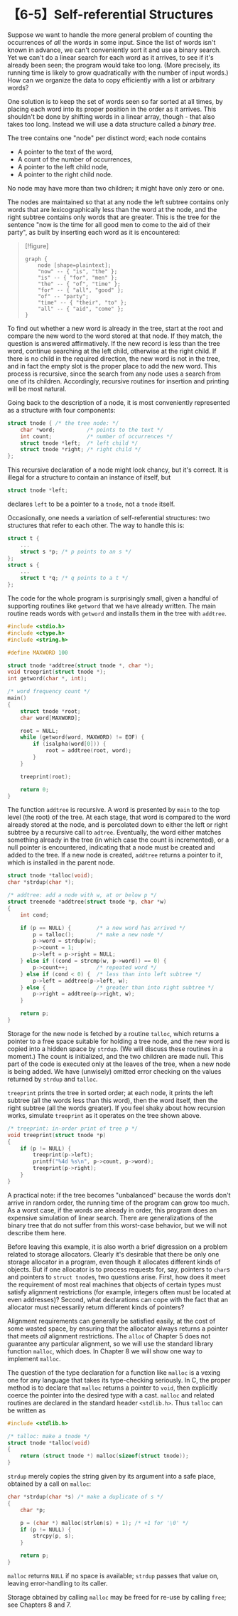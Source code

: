 # 【6-5】Self-referential Structures

Suppose we want to handle the more general problem of counting the occurrences of *all* the words in some input. Since the list of words isn't known in advance, we can't conveniently sort it and use a binary search. Yet we can't do a linear search for each word as it arrives, to see if it's already been seen; the program would take too long. (More precisely, its running time is likely to grow quadratically with the number of input words.) How can we organize the data to copy efficiently with a list or arbitrary words?

One solution is to keep the set of words seen so far sorted at all times, by placing each word into its proper position in the order as it arrives. This shouldn't be done by shifting words in a linear array, though - that also takes too long. Instead we will use a data structure called a *binary tree*.

The tree contains one "node" per distinct word; each node contains

- A pointer to the text of the word,
- A count of the number of occurrences,
- A pointer to the left child node,
- A pointer to the right child node.

No node may have more than two children; it might have only zero or one.

The nodes are maintained so that at any node the left subtree contains only words that are lexicographically less than the word at the node, and the right subtree contains only words that are greater. This is the tree for the sentence "now is the time for all good men to come to the aid of their party", as built by inserting each word as it is encountered:

> [!figure]
>
> ```graphviz
> graph {
>     node [shape=plaintext];
>     "now" -- { "is", "the" };
>     "is" -- { "for", "men" };
>     "the" -- { "of", "time" };
>     "for" -- { "all", "good" };
>     "of" -- "party";
>     "time" -- { "their", "to" };
>     "all" -- { "aid", "come" };
> }
> ```

To find out whether a new word is already in the tree, start at the root and compare the new word to the word stored at that node. If they match, the question is answered affirmatively. If the new record is less than the tree word, continue searching at the left child, otherwise at the right child. If there is no child in the required direction, the new word is not in the tree, and in fact the empty slot is the proper place to add the new word. This process is recursive, since the search from any node uses a search from one of its children. Accordingly, recursive routines for insertion and printing will be most natural.

Going back to the description of a node, it is most conveniently represented as a structure with four components:

```c
struct tnode { /* the tree node: */
    char *word;          /* points to the text */
    int count;           /* number of occurrences */
    struct tnode *left;  /* left child */
    struct tnode *right; /* right child */
};
```

This recursive declaration of a node might look chancy, but it's correct. It is illegal for a structure to contain an instance of itself, but

```c
struct tnode *left;
```

declares `left` to be a pointer to a `tnode`, not a `tnode` itself.

Occasionally, one needs a variation of self-referential structures: two structures that refer to each other. The way to handle this is:

```c
struct t {
    ...
    struct s *p; /* p points to an s */
};
struct s {
    ...
    struct t *q; /* q points to a t */
};
```

The code for the whole program is surprisingly small, given a handful of supporting routines like `getword` that we have already written. The main routine reads words with `getword` and installs them in the tree with `addtree`.

```c
#include <stdio.h>
#include <ctype.h>
#include <string.h>

#define MAXWORD 100

struct tnode *addtree(struct tnode *, char *);
void treeprint(struct tnode *);
int getword(char *, int);

/* word frequency count */
main()
{
    struct tnode *root;
    char word[MAXWORD];

    root = NULL;
    while (getword(word, MAXWORD) != EOF) {
        if (isalpha(word[0])) {
            root = addtree(root, word);
        }
    }

    treeprint(root);

    return 0;
}
```

The function `addtree` is recursive. A word is presented by `main` to the top level (the root) of the tree. At each stage, that word is compared to the word already stored at the node, and is percolated down to either the left or right subtree by a recursive call to `adtree`. Eventually, the word either matches something already in the tree (in which case the count is incremented), or a null pointer is encountered, indicating that a node must be created and added to the tree. If a new node is created, `addtree` returns a pointer to it, which is installed in the parent node.

```c
struct tnode *talloc(void);
char *strdup(char *);

/* addtree: add a node with w, at or below p */
struct treenode *addtree(struct tnode *p, char *w)
{
    int cond;

    if (p == NULL) {        /* a new word has arrived */
        p = talloc();       /* make a new node */
        p->word = strdup(w);
        p->count = 1;
        p->left = p->right = NULL;
    } else if ((cond = strcmp(w, p->word)) == 0) {
        p->count++;         /* repeated word */
    } else if (cond < 0) {  /* less than into left subtree */
        p->left = addtree(p->left, w);
    } else {                /* greater than into right subtree */
        p->right = addtree(p->right, w);
    }

    return p;
}
```

Storage for the new node is fetched by a routine `talloc`, which returns a pointer to a free space suitable for holding a tree node, and the new word is copied into a hidden space by `strdup`. (We will discuss these routines in a moment.) The count is initialized, and the two children are made null. This part of the code is executed only at the leaves of the tree, when a new node is being added. We have (unwisely) omitted error checking on the values returned by `strdup` and `talloc`.

`treeprint` prints the tree in sorted order; at each node, it prints the left subtree (all the words less than this word), then the word itself, then the right subtree (all the words greater). If you feel shaky about how recursion works, simulate `treeprint` as it operates on the tree shown above.

```c
/* treeprint: in-order print of tree p */
void treeprint(struct tnode *p)
{
    if (p != NULL) {
        treeprint(p->left);
        printf("%4d %s\n", p->count, p->word);
        treeprint(p->right);
    }
}
```

A practical note: if the tree becomes "unbalanced" because the words don't arrive in random order, the running time of the program can grow too much. As a worst case, if the words are already in order, this program does an expensive simulation of linear search. There are generalizations of the binary tree that do not suffer from this worst-case behavior, but we will not describe them here.

Before leaving this example, it is also worth a brief digression on a problem related to storage allocators. Clearly it's desirable that there be only one storage allocator in a program, even though it allocates different kinds of objects. But if one allocator is to process requests for, say, pointers to `char`s and pointers to `struct tnode`s, two questions arise. First, how does it meet the requirement of most real machines that objects of certain types must satisfy alignment restrictions (for example, integers often must be located at even addresses)? Second, what declarations can cope with the fact that an allocator must necessarily return different kinds of pointers?

Alignment requirements can generally be satisfied easily, at the cost of some wasted space, by ensuring that the allocator always returns a pointer that meets *all* alignment restrictions. The `alloc` of Chapter 5 does not guarantee any particular alignment, so we will use the standard library function `malloc`, which does. In Chapter 8 we will show one way to implement `malloc`.

The question of the type declaration for a function like `malloc` is a vexing one for any language that takes its type-checking seriously. In C, the proper method is to declare that `malloc` returns a pointer to `void`, then explicitly coerce the pointer into the desired type with a cast. `malloc` and related routines are declared in the standard header `<stdlib.h>`. Thus `talloc` can be written as

```c
#include <stdlib.h>

/* talloc: make a tnode */
struct tnode *talloc(void)
{
    return (struct tnode *) malloc(sizeof(struct tnode));
}
```

`strdup` merely copies the string given by its argument into a safe place, obtained by a call on `malloc`:

```c
char *strdup(char *s) /* make a duplicate of s */
{
    char *p;

    p = (char *) malloc(strlen(s) + 1); /* +1 for '\0' */
    if (p != NULL) {
        strcpy(p, s);
    }

    return p;
}
```

`malloc` returns `NULL` if no space is available; `strdup` passes that value on, leaving error-handling to its caller.

Storage obtained by calling `malloc` may be freed for re-use by calling `free`; see Chapters 8 and 7.
